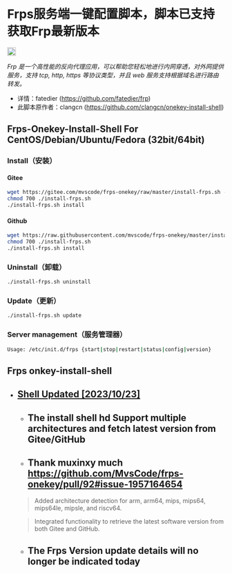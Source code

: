 
Frps服务端一键配置脚本，脚本已支持获取Frp最新版本
===========
[<img alt="github" src="https://img.shields.io/badge/github/MvsCode/frps_onekey-8da0cb?style=for-the-badge&labelColor=555555&logo=github" height="20">](https://github.com/MvsCode/frps_onekey)

*Frp 是一个高性能的反向代理应用，可以帮助您轻松地进行内网穿透，对外网提供服务，支持 tcp, http, https 等协议类型，并且 web 服务支持根据域名进行路由转发。*

* 详情：fatedier (https://github.com/fatedier/frp)
* 此脚本原作者：clangcn (https://github.com/clangcn/onekey-install-shell)

## Frps-Onekey-Install-Shell For CentOS/Debian/Ubuntu/Fedora (32bit/64bit)

### Install（安装）

#### Gitee
```Bash
wget https://gitee.com/mvscode/frps-onekey/raw/master/install-frps.sh -O ./install-frps.sh
chmod 700 ./install-frps.sh
./install-frps.sh install
```
#### Github
```Bash
wget https://raw.githubusercontent.com/mvscode/frps-onekey/master/install-frps.sh -O ./install-frps.sh
chmod 700 ./install-frps.sh
./install-frps.sh install
```


### Uninstall（卸载）
```Bash
./install-frps.sh uninstall
```
### Update（更新）
```Bash
./install-frps.sh update
```
### Server management（服务管理器）
```Bash
Usage: /etc/init.d/frps {start|stop|restart|status|config|version}
```
Frps onkey-install-shell
---------------------------------------

 <!-- vim-markdown-toc GFM -->

 * ## [Shell Updated [2023/10/23]]([2023/10/23])
   * ## The install shell hd Support multiple architectures and fetch latest version from Gitee/GitHub
   * ## Thank muxinxy much https://github.com/MvsCode/frps-onekey/pull/92#issue-1957164654
    > Added architecture detection for arm, arm64, mips, mips64, mips64le, mipsle, and riscv64.
    
    > Integrated functionality to retrieve the latest software version from both Gitee and GitHub.
   * ## The Frps Version update details will no longer be indicated today
